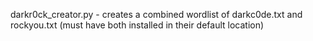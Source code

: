 darkr0ck_creator.py - creates a combined wordlist of darkc0de.txt and rockyou.txt (must have both installed in their default location)
